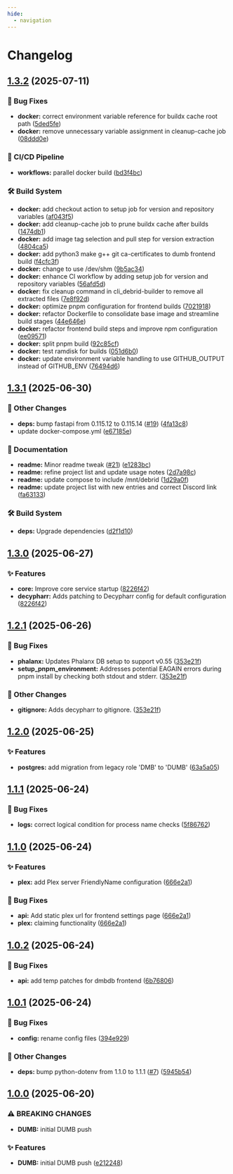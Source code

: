 ```yaml
---
hide:
  - navigation
---
```


# Changelog

## [1.3.2](https://github.com/I-am-PUID-0/DUMB/compare/1.3.1...1.3.2) (2025-07-11)


### 🐛 Bug Fixes

* **docker:** correct environment variable reference for buildx cache root path ([5ded5fe](https://github.com/I-am-PUID-0/DUMB/commit/5ded5fea1b6e30f86ed2082c9b078d32d62793a4))
* **docker:** remove unnecessary variable assignment in cleanup-cache job ([08ddd0e](https://github.com/I-am-PUID-0/DUMB/commit/08ddd0ea1482afd6fa2695203ff06eb9dc3f8051))


### 🚀 CI/CD Pipeline

* **workflows:** parallel docker build ([bd3f4bc](https://github.com/I-am-PUID-0/DUMB/commit/bd3f4bcd99df6352e6d769b7a3cf3a1b50af6a1e))


### 🛠️ Build System

* **docker:** add checkout action to setup job for version and repository variables ([af043f5](https://github.com/I-am-PUID-0/DUMB/commit/af043f55ede69bcdbc125ff1d1fcb4fd6b18ca1a))
* **docker:** add cleanup-cache job to prune buildx cache after builds ([1474db1](https://github.com/I-am-PUID-0/DUMB/commit/1474db1078c25cdd91614b4a0015126112b89883))
* **docker:** add image tag selection and pull step for version extraction ([4804ca5](https://github.com/I-am-PUID-0/DUMB/commit/4804ca5e9f970a4678eb093d156acd0a59840779))
* **docker:** add python3 make g++ git ca-certificates to dumb frontend build ([f4cfc3f](https://github.com/I-am-PUID-0/DUMB/commit/f4cfc3f69bf0be2edbe38c3f717a5655d6ff7b25))
* **docker:** change to use /dev/shm ([9b5ac34](https://github.com/I-am-PUID-0/DUMB/commit/9b5ac3428c4d3da9da7df8d029e98528a791f381))
* **docker:** enhance CI workflow by adding setup job for version and repository variables ([56afd5d](https://github.com/I-am-PUID-0/DUMB/commit/56afd5dc80969d4d99905c9121527f55eff98e92))
* **docker:** fix cleanup command in cli_debrid-builder to remove all extracted files ([7e8f92d](https://github.com/I-am-PUID-0/DUMB/commit/7e8f92d1e56f6ac20e8754febc6fb14cc0295c85))
* **docker:** optimize pnpm configuration for frontend builds ([7021918](https://github.com/I-am-PUID-0/DUMB/commit/70219182f16377410e1f32ada8991fd85e9d6091))
* **docker:** refactor Dockerfile to consolidate base image and streamline build stages ([44e646e](https://github.com/I-am-PUID-0/DUMB/commit/44e646e5d3147129dbb6f722d8d9e9c4dde84bb0))
* **docker:** refactor frontend build steps and improve npm configuration ([ee09571](https://github.com/I-am-PUID-0/DUMB/commit/ee095715758d44dcc3811577f802e00eff1dfeaa))
* **docker:** split pnpm build ([92c85cf](https://github.com/I-am-PUID-0/DUMB/commit/92c85cf20c3db9bcba0bfdf936c92b5d17570bc4))
* **docker:** test ramdisk for builds ([051d6b0](https://github.com/I-am-PUID-0/DUMB/commit/051d6b09375f61049b9330e388b8bd2feb24e39f))
* **docker:** update environment variable handling to use GITHUB_OUTPUT instead of GITHUB_ENV ([76494d6](https://github.com/I-am-PUID-0/DUMB/commit/76494d6abc80d24bb8a2c900be0f7395874cf187))

## [1.3.1](https://github.com/I-am-PUID-0/DUMB/compare/1.3.0...1.3.1) (2025-06-30)


### 🤡 Other Changes

* **deps:** bump fastapi from 0.115.12 to 0.115.14 ([#19](https://github.com/I-am-PUID-0/DUMB/issues/19)) ([4fa13c8](https://github.com/I-am-PUID-0/DUMB/commit/4fa13c88c507df9d88893a48d56a8487eb8a0f79))
* update docker-compose.yml ([e67185e](https://github.com/I-am-PUID-0/DUMB/commit/e67185e0b8045dab2f870186ef8eddc6f1ab37a8))


### 📖 Documentation

* **readme:** Minor readme tweak ([#21](https://github.com/I-am-PUID-0/DUMB/issues/21)) ([e1283bc](https://github.com/I-am-PUID-0/DUMB/commit/e1283bcc25695cc2a1a072a1b6014949b1d15f6e))
* **readme:** refine project list and update usage notes ([2d7a98c](https://github.com/I-am-PUID-0/DUMB/commit/2d7a98c5f004c00c32d25276e9a4b5eb28e0921c))
* **readme:** update compose to include /mnt/debrid ([1d29a0f](https://github.com/I-am-PUID-0/DUMB/commit/1d29a0fe7ddace329e1c29f855d950b1905b8fe9))
* **readme:** update project list with new entries and correct Discord link ([fa63133](https://github.com/I-am-PUID-0/DUMB/commit/fa63133fa842be97760b35ea250911b84eb12d1e))


### 🛠️ Build System

* **deps:** Upgrade dependencies ([d2f1d10](https://github.com/I-am-PUID-0/DUMB/commit/d2f1d10e97bdcae84ec306d3f6cf129feeee2b22))

## [1.3.0](https://github.com/I-am-PUID-0/DUMB/compare/1.2.1...1.3.0) (2025-06-27)


### ✨ Features

* **core:** Improve core service startup ([8226f42](https://github.com/I-am-PUID-0/DUMB/commit/8226f42c0ebee34a828309a06e4f4be57bf45ea9))
* **decypharr:** Adds patching to Decypharr config for default configuration ([8226f42](https://github.com/I-am-PUID-0/DUMB/commit/8226f42c0ebee34a828309a06e4f4be57bf45ea9))

## [1.2.1](https://github.com/I-am-PUID-0/DUMB/compare/1.2.0...1.2.1) (2025-06-26)


### 🐛 Bug Fixes

* **phalanx:** Updates Phalanx DB setup to support v0.55 ([353e21f](https://github.com/I-am-PUID-0/DUMB/commit/353e21f393ee0cc177673711ec8197caf7f635b4))
* **setup_pnpm_environment:** Addresses potential EAGAIN errors during pnpm install by checking both stdout and stderr. ([353e21f](https://github.com/I-am-PUID-0/DUMB/commit/353e21f393ee0cc177673711ec8197caf7f635b4))


### 🤡 Other Changes

* **gitignore:** Adds decypharr to gitignore. ([353e21f](https://github.com/I-am-PUID-0/DUMB/commit/353e21f393ee0cc177673711ec8197caf7f635b4))

## [1.2.0](https://github.com/I-am-PUID-0/DUMB/compare/1.1.1...1.2.0) (2025-06-25)


### ✨ Features

* **postgres:** add migration from legacy role 'DMB' to 'DUMB' ([63a5a05](https://github.com/I-am-PUID-0/DUMB/commit/63a5a055afc31b7e5928a160433e2d20b2ea2191))

## [1.1.1](https://github.com/I-am-PUID-0/DUMB/compare/1.1.0...1.1.1) (2025-06-24)


### 🐛 Bug Fixes

* **logs:** correct logical condition for process name checks ([5f86762](https://github.com/I-am-PUID-0/DUMB/commit/5f86762b57ca3b89f4fe7912faaa6fd8a2133ba4))

## [1.1.0](https://github.com/I-am-PUID-0/DUMB/compare/1.0.2...1.1.0) (2025-06-24)


### ✨ Features

* **plex:** add Plex server FriendlyName configuration ([666e2a1](https://github.com/I-am-PUID-0/DUMB/commit/666e2a17284675f7c92d37a6dc92882dc173879e))


### 🐛 Bug Fixes

* **api:** Add static plex url for frontend settings page ([666e2a1](https://github.com/I-am-PUID-0/DUMB/commit/666e2a17284675f7c92d37a6dc92882dc173879e))
* **plex:** claiming functionality ([666e2a1](https://github.com/I-am-PUID-0/DUMB/commit/666e2a17284675f7c92d37a6dc92882dc173879e))

## [1.0.2](https://github.com/I-am-PUID-0/DUMB/compare/1.0.1...1.0.2) (2025-06-24)


### 🐛 Bug Fixes

* **api:** add temp patches for dmbdb frontend ([6b76806](https://github.com/I-am-PUID-0/DUMB/commit/6b76806ea4f88b73d51743b7c41025db3bb032a6))

## [1.0.1](https://github.com/I-am-PUID-0/DUMB/compare/1.0.0...1.0.1) (2025-06-24)


### 🐛 Bug Fixes

* **config:** rename config files ([394e929](https://github.com/I-am-PUID-0/DUMB/commit/394e9298b29f66aaf8808cd709c189733792a97d))


### 🤡 Other Changes

* **deps:** bump python-dotenv from 1.1.0 to 1.1.1 ([#7](https://github.com/I-am-PUID-0/DUMB/issues/7)) ([5945b54](https://github.com/I-am-PUID-0/DUMB/commit/5945b5403829ac1f0c2fe84f0d5a1104d65c773a))

## [1.0.0](https://github.com/I-am-PUID-0/DUMB/commit/91ecaccf3d58b647b2ee1278b47f2767758582a6) (2025-06-20)


### ⚠ BREAKING CHANGES

* **DUMB:** initial DUMB push

### ✨ Features

* **DUMB:** initial DUMB push ([e212248](https://github.com/I-am-PUID-0/DUMB/commit/e2122487a50af15714929ffc5d0e3bd9d73fb160))
